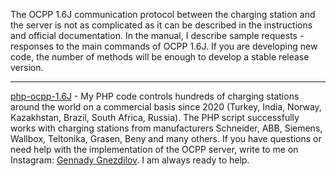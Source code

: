 The OCPP 1.6J communication protocol between the charging station and the server is not as complicated as it can be described in the instructions and official documentation. In the manual, I describe sample requests - responses to the main commands of OCPP 1.6J. If you are developing new code, the number of methods will be enough to develop a stable release version.

----------

[php-ocpp-1.6J](https://github.com/gennadiygnezdilov/php-ocpp-1.6J) - My PHP code controls hundreds of charging stations around the world on a commercial basis since 2020 (Turkey, India, Norway, Kazakhstan, Brazil, South Africa, Russia). The PHP script successfully works with charging stations from manufacturers Schneider, ABB, Siemens, Wallbox, Teltonika, Grasen, Beny and many others. If you have questions or need help with the implementation of the OCPP server, write to me on Instagram: [Gennady Gnezdilov](https://www.instagram.com/gennadiy.gnezdilov/). I am always ready to help.